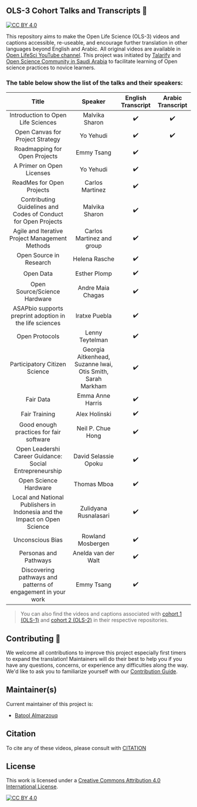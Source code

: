 ## OLS-3 Cohort Talks and Transcripts 💬 

[![CC BY 4.0][cc-by-shield]][cc-by]

This repository aims to make the Open Life Science (OLS-3) videos and captions accessible, re-useable, and encourage further translation in other languages beyond English and Arabic. All original videos are available in [Open LifeSci YouTube channel](https://www.youtube.com/channel/UCs12-ZgnDJOWIWN3Vo1XHXA). This project was initiated by [Talarify](https://twitter.com/talarify?lang=en) and [Open Science Community in Saudi Arabia](https://twitter.com/OpenSciSaudi) to facilitate learning of Open science practices to novice learners.

### The table below show the list of the talks and their speakers:

|                                   Title                                   	|                           Speaker                           	| English Transcript 	|  Arabic Transcript 	|
|:-------------------------------------------------------------------------:	|:-----------------------------------------------------------:	|:------------------:	|:------------------:	|
|                     Introduction to Open Life Sciences                    	|                        Malvika Sharon                       	| :heavy_check_mark: 	| :heavy_check_mark: 	|
|                      Open Canvas for Project Strategy                     	|                          Yo Yehudi                          	| :heavy_check_mark: 	| :heavy_check_mark:  |
|                       Roadmapping for Open Projects                       	|                          Emmy Tsang                         	| :heavy_check_mark: 	|                    	|
|                         A Primer on Open Licenses                         	|                          Yo Yehudi                          	| :heavy_check_mark: 	|                    	|
|                         ReadMes for Open Projects                         	|                       Carlos Martinez                       	| :heavy_check_mark: 	|                    	|
|       Contributing Guidelines and Codes of Conduct for Open Projects      	|                        Malvika Sharon                       	| :heavy_check_mark: 	|                    	|
|               Agile and Iterative Project Management Methods              	|                  Carlos Martinez and group                  	| :heavy_check_mark: 	|                    	|
|                          Open Source in Research                          	|                        Helena Rasche                        	| :heavy_check_mark: 	|                    	|
|                                 Open Data                                 	|                         Esther Plomp                        	| :heavy_check_mark: 	|                    	|
|                        Open Source/Science Hardware                       	|                      Andre Maia Chagas                      	| :heavy_check_mark: 	|                    	|
|          ASAPbio supports preprint adoption in the life sciences          	|                        Iratxe Puebla                        	| :heavy_check_mark: 	|                    	|
|                               Open Protocols                              	|                       Lenny Teytelman                       	| :heavy_check_mark: 	|                    	|
|                       Participatory Citizen Science                       	| Georgia Aitkenhead, Suzanne lwai, Otis Smith, Sarah Markham 	| :heavy_check_mark: 	|                    	|
|                                 Fair Data                                 	|                       Emma Anne Harris                      	| :heavy_check_mark: 	|                    	|
|                               Fair Training                               	|                        Alex Holinski                        	| :heavy_check_mark: 	|                    	|
|                  Good enough practices for fair software                  	|                      Neil P. Chue Hong                      	| :heavy_check_mark: 	|                    	|
|          Open Leadershi Career Guidance: Social Entrepreneurship          	|                     David Selassie Opoku                    	| :heavy_check_mark: 	|                    	|
|                           Open Science Hardware                           	|                         Thomas Mboa                         	| :heavy_check_mark: 	|                    	|
| Local and National Publishers in Indonesia and the Impact on Open Science 	|                    Zulidyana Rusnalasari                    	| :heavy_check_mark: 	|                    	|
|                              Unconscious Bias                             	|                      Rowland Mosbergen                      	| :heavy_check_mark: 	|                    	|
|                           Personas and Pathways                           	|                     Anelda van der Walt                     	| :heavy_check_mark: 	|                    	|
|        Discovering pathways and patterns of engagement in your work       	|                          Emmy Tsang                         	| :heavy_check_mark: 	|                    	|

> You can also find the videos and captions associated with [cohort 1 (OLS-1)](https://github.com/open-life-science/ols1-cohort-talks-and-transcripts) and [cohort 2 (OLS-2)](https://github.com/open-life-science/ols2-cohort-talks-and-transcripts) in their respective repositories.


## Contributing :gift_heart:

We welcome all contributions to improve this project especially first timers to expand the translation! Maintainers will do their best to help you if you have any
questions, concerns, or experience any difficulties along the way. We'd like to ask you to familiarize yourself with our [Contribution Guide](CONTRIBUTING.md).

## Maintainer(s)

Current maintainer of this project is:

* [Batool Almarzouq](https://github.com/BatoolMM)

## Citation

To cite any of these videos, please consult with [CITATION](CITATION)

## License

This work is licensed under a
[Creative Commons Attribution 4.0 International License][cc-by].

[![CC BY 4.0][cc-by-image]][cc-by]

[cc-by]: http://creativecommons.org/licenses/by/4.0/
[cc-by-image]: https://i.creativecommons.org/l/by/4.0/88x31.png
[cc-by-shield]: https://img.shields.io/badge/License-CC%20BY%204.0-lightgrey.svg
